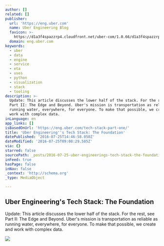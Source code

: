 ```yaml
---
author: []
related: []
publisher:
  url: 'https://eng.uber.com'
  name: Uber Engineering Blog
  favicon: >-
    https://d1a3f4spazzrp4.cloudfront.net/uber-com/1.0.66/d1a3f4spazzrp4.cloudfront.net/favicon-17677bc2ca.ico
  domain: eng.uber.com
keywords:
  - uber
  - data
  - engine
  - service
  - eta
  - uses
  - python
  - visualization
  - stack
  - tooling
description: >-
  Update: This article discusses the lower half of the stack. For the rest, see
  Part II: The Edge and Beyond. Uber's mission is transportation as reliable as
  running water, everywhere, for everyone. To make that possible, we create and
  work with complex data.
inLanguage: en
app_links: []
isBasedOnUrl: 'https://eng.uber.com/tech-stack-part-one/'
title: 'Uber Engineering''s Tech Stack: The Foundation'
datePublished: '2016-07-25T14:46:58.050Z'
dateModified: '2016-07-25T09:08:29.585Z'
via: {}
starred: false
sourcePath: _posts/2016-07-25-uber-engineerings-tech-stack-the-foundation.md
inFeed: true
hasPage: false
inNav: false
_context: 'http://schema.org'
_type: MediaObject

---
```

<article style=""><h1>Uber Engineering's Tech Stack: The Foundation</h1><p>Update: This article discusses the lower half of the stack. For the rest, see Part II: The Edge and Beyond. Uber's mission is transportation as reliable as running water, everywhere, for everyone. To make that possible, we create and work with complex data.</p><img src="http://eng.uber.com/wp-content/uploads/2016/07/botswana_baobab_facebook.jpg" /></article>